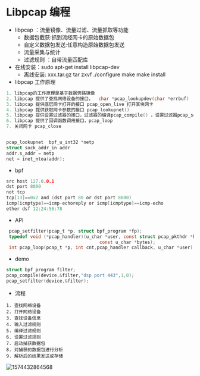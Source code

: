 # Libpcap 编程

* libpcap ：流量镜像、流量过滤、流量抓取等功能 
  * 数据包截获:抓到流经网卡的原始数据包
  * 自定义数据包发送:任意构造原始数据包发送
  * 流量采集与统计
  * 过滤规则 ：自带流量匹配库
* 在线安装：sudo apt-get install libpcap-dev 
  * 离线安装: xxx.tar.gz   tar zxvf  ./configure make make install  
* libpcap 工作原理

```c
1. libpcap的工作原理是基于数据旁路镜像 
2. libpcap 提供了查找网络设备的接口，  char *pcap_lookupdev(char *errbuf)
3. libpcap 提供底层网卡打开的接口 pcap_open_live 打开某块网卡 
4. libpcap 提供获取网卡参数的接口 pcap_lookupnet()
5. libpcap 提供设置过滤器的接口，过滤器的编译pcap_compile() ，设置过滤器pcap_setfilter
6. libpcap 提供了回调函数调用接口，pcap_loop 
7. 关闭网卡 pcap_close 


pcap_lookupnet  bpf_u_int32 *netp
struct sock_addr_in addr 
addr.s_addr = netp
net = inet_ntoa(addr);
```

* bpf

```c
src host 127.0.0.1 
dst port 8000
not tcp 
tcp[13]==0x2 and (dst port 80 or dst port 8080)
icmp[icmptype]==icmp-echoreply or icmp[icmptype]==icmp-echo
ether dsf 12:24:56:78
```

* API

```c
 pcap_setfilter(pcap_t *p, struct bpf_program *fp);
 typedef void (*pcap_handler)(u_char *user, const struct pcap_pkthdr *h,
                                   const u_char *bytes);
 int pcap_loop(pcap_t *p, int cnt,pcap_handler callback, u_char *user);


```

* demo

```c
struct bpf_program filter;
pcap_compile(device,&filter,"dsp port 443",1,0);
pcap_setfilter(device,&filter);
```

* 流程

```
1. 查找网络设备
2. 打开网络设备
3. 查找设备信息
4. 输入过滤规则
5. 编译过滤规则
6. 设置过滤规则
7. 启动捕获数据包
8. 对捕获的数据包进行分析 
9. 解析后的结果发送或存储
```

![1574432864568](C:\Users\chandler\AppData\Roaming\Typora\typora-user-images\1574432864568.png)

